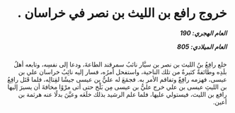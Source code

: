 <h1 dir="rtl">خروج رافع بن الليث بن نصر في خراسان .</h1>

<h5 dir="rtl">العام الهجري:  190

العام الميلادي: 805

</h5>

<p dir="rtl">خلع رافِعُ بنُ الليث بن نصر بن سيَّار نائبُ سمرقند الطاعةَ، ودعا إلى نفسِه، وتابعه أهلُ بلَدِه وطائفةٌ كثيرةٌ من تلك الناحية، واستفحل أمرُه، فسار إليه نائِبُ خراسان علي بن عيسى، فهزمه رافِعٌ وتفاقم الأمر به. فجمَعَ له عليُّ بن عيسى جيشًا لقِتالِه، فلما قَتَل رافِعُ بن الليثِ عيسى بن علي خرج عليُّ بن عيسى مِن بَلْخ حتى أتى مرْوًا مخافةَ أن يسيرَ إليها رافع بن الليث، فيستولي عليها، فلما علم الرشيد بذلك خلَعَه وعيَّنَ بدلًا عنه هرثمة بن أعين.</p></br>
